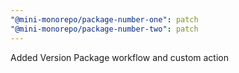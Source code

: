```yaml
---
"@mini-monorepo/package-number-one": patch
"@mini-monorepo/package-number-two": patch
---
```


Added Version Package workflow and custom action
